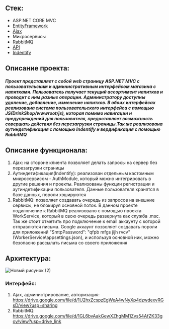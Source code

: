 ## Стек:
* ASP.NET CORE MVC
* [EntityFramework](https://docs.microsoft.com/ru-ru/ef/core/)
* [Ajax](https://api.jquery.com/jQuery.ajax/)
* Микросервисы
* [RabbitMQ](https://www.rabbitmq.com/)
* [API](https://metanit.com/sharp/aspnet5/23.1.php)
* [Indentify](https://metanit.com/sharp/aspnet5/16.1.php) 

## Описание проекта:
##### Проект представляет с собой web страницу ASP.NET MVC с пользовательским и административным интерфейсом магазина с напитками. Пользователь получает текущий ассортимент напитков и проводит с ним разные операции. Администратору доступны удаление, добавление, изменение напитков. В обоих интерфейсах реализована система пользовательского интерфейса с помощью JS(DrinkShop/wwwroot/js), которая помимо навигации и предупреждений для пользователя, предоставляет возможность совершать действия без перезагрузки страницы.Так же реализована аутиндетификация с помощью Indentify и вердификация с помощью RabbitMQ

## Описание функционала:
1. Ajax: на стороне клиента позволяет делать запросы на сервер без перезагрузки страницы
2. Аутиндетификация(Indentify): реализован отдельным кастомным микросервисом - AuthModule, который можно интегрировать в другие решения и проекты. Реализованы функции регистрации и аутиндетификации пользователя. Данные пользователя хранятся в базе данных, пороли хэшируются
3. RabbitMQ: позволяет создавать очередь из запросов на внешние сервисы, не блокируя основной поток. В данном проекте подключение к RabbitMQ реализовано с помощью проекта WorkService, который в свою очередь развернута как служба .msc. Так же стоит отметить про подключение к email аккаунту с которой отправлются письма. Google аккаунт позволяет создавать пороли для приложений  "SmtpPassword": "qfpb mfgs jijh rvcv"(WorkerService\appsettings.json), и используя основной ник, можно безопасно рассылать письма со своего приложения

## Архитектура:
![Новый рисунок (2)](https://github.com/user-attachments/assets/da6dcd52-fc4b-419e-878e-9c3191fdd54c)



### Интерфейс:
1. Ajax, администрирование, авторизация: https://drive.google.com/file/d/1U2hxZcspzEgWeA4wNyXp4dzwdexvRGsD/view?usp=sharing
2. RabbitMQ: https://drive.google.com/file/d/1GL6bvAakGewXZhgMM1Zvs54AfZK33goy/view?usp=drive_link

